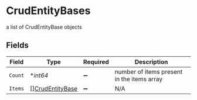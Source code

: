 # CrudEntityBases

a list of CrudEntityBase objects


## Fields

| Field                                                     | Type                                                      | Required                                                  | Description                                               |
| --------------------------------------------------------- | --------------------------------------------------------- | --------------------------------------------------------- | --------------------------------------------------------- |
| `Count`                                                   | **int64*                                                  | :heavy_minus_sign:                                        | number of items present in the items array                |
| `Items`                                                   | [][CrudEntityBase](../../models/shared/crudentitybase.md) | :heavy_minus_sign:                                        | N/A                                                       |